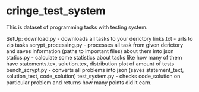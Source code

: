 # cringe_test_system
This is dataset of programming tasks with testing system.

SetUp:
download.py - downloads all tasks to your derictory
links.txt - urls to zip tasks
scrypt_processing.py - processes all task from given derictory and saves information (paths to important files) about them into json
statics.py - calculate some statistics about tasks like how many of them have statements.tex, solution.tex, distribution plot of amount of tests
bench_scrypt.py - converts all problems into json (saves statement_text, solution_text, code_solution)
test_system.py - checks code_solution on particular problem and returns how many points did it earn.
